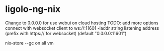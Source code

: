 # ligolo-ng-nix


Change to 0.0.0.0 for use webui on cloud hosting
TODO: add more options
connect with websocket client to ws://<host>:11601
-laddr string
    listening address (prefix with https:// for websocket) (default "0.0.0.0:11601")

 nix-store --gc on all vm
